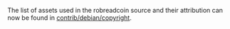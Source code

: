 The list of assets used in the robreadcoin source and their attribution can now be found in [contrib/debian/copyright](../contrib/debian/copyright).
